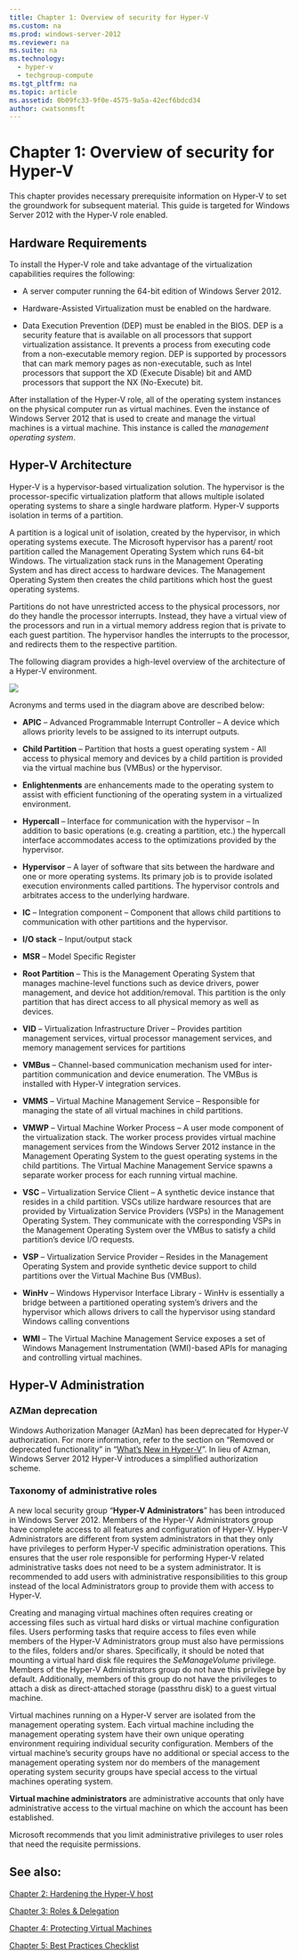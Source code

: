 ```yaml
---
title: Chapter 1: Overview of security for Hyper-V
ms.custom: na
ms.prod: windows-server-2012
ms.reviewer: na
ms.suite: na
ms.technology: 
  - hyper-v
  - techgroup-compute
ms.tgt_pltfrm: na
ms.topic: article
ms.assetid: 0b09fc33-9f0e-4575-9a5a-42ecf6bdcd34
author: cwatsonmsft
---
```

# Chapter 1: Overview of security for Hyper-V
This chapter provides necessary prerequisite information on Hyper\-V to set the groundwork for subsequent material. This guide is targeted for Windows Server 2012 with the Hyper\-V role enabled.  
  
## Hardware Requirements  
To install the Hyper\-V role and take advantage of the virtualization capabilities requires the following:  
  
-   A server computer running the 64\-bit edition of Windows Server 2012.  
  
-   Hardware\-Assisted Virtualization must be enabled on the hardware.  
  
-   Data Execution Prevention \(DEP\) must be enabled in the BIOS. DEP is a security feature that is available on all processors that support virtualization assistance. It prevents a process from executing code from a non\-executable memory region. DEP is supported by processors that can mark memory pages as non\-executable, such as Intel processors that support the XD \(Execute Disable\) bit and AMD processors that support the NX \(No\-Execute\) bit.  
  
After installation of the Hyper\-V role, all of the operating system instances on the physical computer run as virtual machines. Even the instance of Windows Server 2012 that is used to create and manage the virtual machines is a virtual machine. This instance is called the *management operating system*.  
  
## Hyper\-V Architecture  
Hyper\-V is a hypervisor\-based virtualization solution. The hypervisor is the processor\-specific virtualization platform that allows multiple isolated operating systems to share a single hardware platform. Hyper\-V supports isolation in terms of a partition.  
  
A partition is a logical unit of isolation, created by the hypervisor, in which operating systems execute. The Microsoft hypervisor has a parent\/ root partition called the Management Operating System which runs 64\-bit Windows. The virtualization stack runs in the Management Operating System and has direct access to hardware devices. The Management Operating System then creates the child partitions which host the guest operating systems.  
  
Partitions do not have unrestricted access to the physical processors, nor do they handle the processor interrupts. Instead, they have a virtual view of the processors and run in a virtual memory address region that is private to each guest partition. The hypervisor handles the interrupts to the processor, and redirects them to the respective partition.  
  
The following diagram provides a high\-level overview of the architecture of a Hyper\-V environment.  
  
![](../Image/HyperVSecGuide.jpg)  
  
Acronyms and terms used in the diagram above are described below:  
  
-   **APIC** – Advanced Programmable Interrupt Controller – A device which allows priority levels to be assigned to its interrupt outputs.  
  
-   **Child Partition** – Partition that hosts a guest operating system \- All access to physical memory and devices by a child partition is provided via the virtual machine bus \(VMBus\) or the hypervisor.  
  
-   **Enlightenments** are enhancements made to the operating system to assist with efficient functioning of the operating system in a virtualized environment.  
  
-   **Hypercall** – Interface for communication with the hypervisor – In addition to basic operations \(e.g. creating a partition, etc.\) the hypercall interface accommodates access to the optimizations provided by the hypervisor.  
  
-   **Hypervisor** – A layer of software that sits between the hardware and one or more operating systems. Its primary job is to provide isolated execution environments called partitions. The hypervisor controls and arbitrates access to the underlying hardware.  
  
-   **IC** – Integration component – Component that allows child partitions to communication with other partitions and the hypervisor.  
  
-   **I\/O stack** – Input\/output stack  
  
-   **MSR** – Model Specific Register  
  
-   **Root Partition** – This is the Management Operating System that manages machine\-level functions such as device drivers, power management, and device hot addition\/removal. This partition is the only partition that has direct access to all physical memory as well as devices.  
  
-   **VID** – Virtualization Infrastructure Driver – Provides partition management services, virtual processor management services, and memory management services for partitions  
  
-   **VMBus** – Channel\-based communication mechanism used for inter\-partition communication and device enumeration. The VMBus is installed with Hyper\-V integration services.  
  
-   **VMMS** – Virtual Machine Management Service – Responsible for managing the state of all virtual machines in child partitions.  
  
-   **VMWP** – Virtual Machine Worker Process – A user mode component of the virtualization stack. The worker process provides virtual machine management services from the Windows Server 2012 instance in the Management Operating System to the guest operating systems in the child partitions. The Virtual Machine Management Service spawns a separate worker process for each running virtual machine.  
  
-   **VSC** – Virtualization Service Client – A synthetic device instance that resides in a child partition. VSCs utilize hardware resources that are provided by Virtualization Service Providers \(VSPs\) in the Management Operating System. They communicate with the corresponding VSPs in the Management Operating System over the VMBus to satisfy a child partition’s device I\/O requests.  
  
-   **VSP** – Virtualization Service Provider – Resides in the Management Operating System and provide synthetic device support to child partitions over the Virtual Machine Bus \(VMBus\).  
  
-   **WinHv** – Windows Hypervisor Interface Library \- WinHv is essentially a bridge between a partitioned operating system’s drivers and the hypervisor which allows drivers to call the hypervisor using standard Windows calling conventions  
  
-   **WMI** – The Virtual Machine Management Service exposes a set of Windows Management Instrumentation \(WMI\)\-based APIs for managing and controlling virtual machines.  
  
## Hyper\-V Administration  
  
### AZMan deprecation  
Windows Authorization Manager \(AzMan\) has been deprecated for Hyper\-V authorization. For more information, refer to the section on “Removed or deprecated functionality” in “[What’s New in Hyper\-V](http://technet.microsoft.com/library/hh831410.aspx)”. In lieu of Azman, Windows Server 2012 Hyper\-V introduces a simplified authorization scheme.  
  
### Taxonomy of administrative roles  
A new local security group “**Hyper\-V Administrators**” has been introduced in Windows Server 2012.  Members of the Hyper\-V Administrators group have complete access to all features and configuration of Hyper\-V. Hyper\-V Administrators are different from system administrators in that they only have privileges to perform Hyper\-V specific administration operations. This ensures that the user role responsible for performing Hyper\-V related administrative tasks does not need to be a system administrator. It is recommended to add users with administrative responsibilities to this group instead of the local Administrators group to provide them with access to Hyper\-V.  
  
Creating and managing virtual machines often requires creating or accessing files such as virtual hard disks or virtual machine configuration files.  Users performing tasks that require access to files even while members of the Hyper\-V Administrators group must also have permissions to the files, folders and\/or shares. Specifically, it should be noted that mounting a virtual hard disk file requires the *SeManageVolume* privilege. Members of the Hyper\-V Administrators group do not have this privilege by default. Additionally, members of this group do not have the privileges to attach a disk as direct\-attached storage \(passthru disk\) to a guest virtual machine.  
  
Virtual machines running on a Hyper\-V server are isolated from the management operating system.  Each virtual machine including the management operating system have their own unique operating environment requiring individual security configuration.  Members of the virtual machine’s security groups have no additional or special access to the management operating system nor do members of the management operating system security groups have special access to the virtual machines operating system.  
  
**Virtual machine administrators** are administrative accounts that only have administrative access to the virtual machine on which the account has been established.  
  
Microsoft recommends that you limit administrative privileges to user roles that need the requisite permissions.  
  
## See also:  
[Chapter 2: Hardening the Hyper\-V host](../Topic/Chapter-2--Hardening-the-Hyper-V-host.md)  
  
[Chapter 3: Roles & Delegation](../Topic/Chapter-3--Roles---Delegation.md)  
  
[Chapter 4: Protecting Virtual Machines](../Topic/Chapter-4--Protecting-Virtual-Machines.md)  
  
[Chapter 5: Best Practices Checklist](../Topic/Chapter-5--Best-Practices-Checklist.md)  
  
